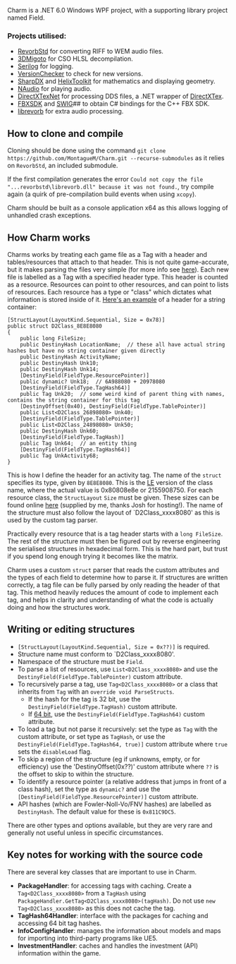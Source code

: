 Charm is a .NET 6.0 Windows WPF project, with a supporting library project named Field.

### Projects utilised:

* [RevorbStd](https://github.com/xyx0826/revorbstd) for converting RIFF to WEM audio files.
* [3DMigoto](https://github.com/bo3b/3Dmigoto) for CSO HLSL decompilation.
* [Serilog](https://github.com/serilog/serilog) for logging.
* [VersionChecker](https://github.com/hughbe/version-checker) to check for new versions.
* [SharpDX](https://github.com/sharpdx/SharpDX) and [HelixToolkit](https://github.com/helix-toolkit/helix-toolkit) for mathematics and displaying geometry.
* [NAudio](https://github.com/naudio/NAudio) for playing audio.
* [DirectXTexNet](https://github.com/deng0/DirectXTexNet) for processing DDS files, a .NET wrapper of [DirectXTex](https://github.com/microsoft/DirectXTex).
* [FBXSDK](https://www.autodesk.com/developer-network/platform-technologies/fbx-sdk-2020-2-1) and [SWIG](https://www.swig.org/)##  to obtain C# bindings for the C++ FBX SDK.
* [librevorb](https://github.com/xyx0826/librevorb) for extra audio processing.

## How to clone and compile

Cloning should be done using the command `git clone https://github.com/MontagueM/Charm.git --recurse-submodules` as it relies on `RevorbStd`, an included submodule.

If the first compilation generates the error `Could not copy the file "...revorbstd\librevorb.dll" because it was not found.`, try compile again (a quirk of pre-compilation build events when using `xcopy`).

Charm should be built as a console application x64 as this allows logging of unhandled crash exceptions.


## How Charm works

Charms works by treating each game file as a Tag with a header and tables/resources that attach to that header. This is not quite game-accurate, but it makes parsing the files very simple (for more info see [here](../Destiny-Engine/Engine-overview)). Each new file is labelled as a Tag with a specified header type. This header is counted as a resource. Resources can point to other resources, and can point to lists of resources. Each resource has a type or "class" which dictates what information is stored inside of it. [Here's an example](https://github.com/MontagueM/Charm/blob/d99369a49a9a7cc9ed1b300b60666209ff780c6a/Field/General/Activity.cs#L22) of a header for a string container: 
```
[StructLayout(LayoutKind.Sequential, Size = 0x78)]
public struct D2Class_8E8E8080
{
    public long FileSize;
    public DestinyHash LocationName;  // these all have actual string hashes but have no string container given directly
    public DestinyHash ActivityName;
    public DestinyHash Unk10;
    public DestinyHash Unk14;
    [DestinyField(FieldType.ResourcePointer)]
    public dynamic? Unk18;  // 6A988080 + 20978080
    [DestinyField(FieldType.TagHash64)]
    public Tag Unk20;  // some weird kind of parent thing with names, contains the string container for this tag
    [DestinyOffset(0x40), DestinyField(FieldType.TablePointer)]
    public List<D2Class_26898080> Unk40;
    [DestinyField(FieldType.TablePointer)]
    public List<D2Class_24898080> Unk50;
    public DestinyHash Unk60;
    [DestinyField(FieldType.TagHash)]
    public Tag Unk64;  // an entity thing
    [DestinyField(FieldType.TagHash64)] 
    public Tag UnkActivity68;
}
```

This is how I define the header for an activity tag. The name of the `struct` specifies its type, given by `8E8E8080`. This is the [LE](https://en.wikipedia.org/wiki/Endianness) version of the class name, where the actual value is 0x80808e8e or 2155908750. For each resource class, the `StructLayout` `Size` must be given. These sizes can be found online [here](https://destiny-pkg-classes.netlify.app/) (supplied by me, thanks Josh for hosting!). The name of the structure must also follow the layout of `D2Class_xxxx8080' as this is used by the custom tag parser.

Practically every resource that is a tag header starts with a `long FileSize`. The rest of the structure must then be figured out by reverse engineering the serialised structures in hexadecimal form. This is the hard part, but trust if you spend long enough trying it becomes like the matrix.

Charm uses a custom `struct` parser that reads the custom attributes and the types of each field to determine how to parse it. If structures are written correctly, a tag file can be fully parsed by only reading the header of that tag. This method heavily reduces the amount of code to implement each tag, and helps in clarity and understanding of what the code is actually doing and how the structures work.

## Writing or editing structures

* `[StructLayout(LayoutKind.Sequential, Size = 0x??)]` is required.
* Structure name must conform to `D2Class_xxxx8080'.
* Namespace of the structure must be `Field`.
* To parse a list of resources, use `List<D2Class_xxxx8080>` and use the `DestinyField(FieldType.TablePointer)` custom attribute.
* To recursively parse a tag, use `Tag<D2Class_xxxx8080>` or a class that inherits from `Tag` with an `override void ParseStructs`.
  * If the hash for the tag is 32 bit, use the `DestinyField(FieldType.TagHash)` custom attribute.
  * If [64 bit](../Destiny-Engine/Engine-overview), use the `DestinyField(FieldType.TagHash64)` custom attribute.
* To load a tag but not parse it recursively: set the type as `Tag` with the custom attribute, or set type as `TagHash`, or use the `DestinyField(FieldType.TagHash64, true)]` custom attribute where `true` sets the `disableLoad` flag.
* To skip a region of the structure (eg if unknowns, empty, or for efficiency) use the 'DestinyOffset(0x??)' custom attribute where `??` is the offset to skip to within the structure.
* To identify a resource pointer (a relative address that jumps in front of a class hash), set the type as `dynamic?` and use the `[DestinyField(FieldType.ResourcePointer)]` custom attribute.
* API hashes (which are Fowler-Noll-Vo/FNV hashes) are labelled as `DestinyHash`. The default value for these is `0x811C9DC5`.

There are other types and options available, but they are very rare and generally not useful unless in specific circumstances.

## Key notes for working with the source code

There are several key classes that are important to use in Charm.

* **PackageHandler**: for accessing tags with caching. Create a `Tag<D2Class_xxxx8080>` from a `TagHash` using `PackageHandler.GetTag<D2Class_xxxx8080>(tagHash)`. Do not use `new Tag<D2Class_xxxx8080>` as this does not cache the tag.
* **TagHash64Handler**: interface with the packages for caching and accessing 64 bit tag hashes.
* **InfoConfigHandler**: manages the information about models and maps for importing into third-party programs like UE5.
* **InvestmentHandler**: caches and handles the investment (API) information within the game.

